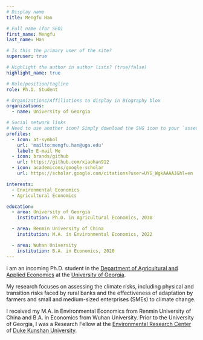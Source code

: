 ```yaml
---
# Display name
title: Mengfu Han

# Full name (for SEO)
first_name: Mengfu
last_name: Han

# Is this the primary user of the site?
superuser: true

# Highlight the author in author lists? (true/false)
highlight_name: true

# Role/position/tagline
role: Ph.D. Student

# Organizations/Affiliations to display in Biography blox
organizations:
  - name: University of Georgia

# Social network links
# Need to use another icon? Simply download the SVG icon to your `assets/media/icons/` folder.
profiles:
  - icon: at-symbol
    url: 'mailto:mengfu.han@uga.edu'
    label: E-mail Me
  - icon: brands/github
    url: https://github.com/xiaohan912
  - icon: academicons/google-scholar
    url: https://scholar.google.com/citations?user=UYG_WgkAAAAJ&hl=en

interests:
  - Environmental Economics
  - Agricultural Economics

education:
  - area: University of Georgia
    institution: Ph.D. in Agricultural Economics, 2030

  - area: Renmin University of China
    institution: M.A. in Environmental Economics, 2022

  - area: Wuhan University
    institution: B.A. in Economics, 2020
---
```


I am an incoming Ph.D. student in the [Department of Agricultural and Applied Economics](https://agecon.uga.edu/) at the [University of Georgia](https://www.uga.edu/).

My research focuses on assessing the climate risks, including physical and transition risks faced by rural banks and the effectiveness of adaptation by farmers and small and medium-sized enterprises (SMEs) to climate change.

I received my M.A. in Environmental Economics from Renmin University of China and B.A. in Economics from Wuhan University. Prior to the University of Georgia, I was a Research Fellow at the [Environmental Research Center](https://env.dukekunshan.edu.cn/) of [Duke Kunshan University](https://www.dukekunshan.edu.cn/).
